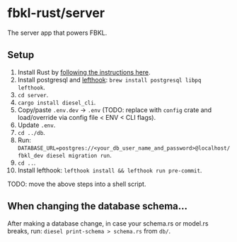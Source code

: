 # fbkl-rust/server

The server app that powers FBKL.

## Setup

1. Install Rust by [following the instructions here](https://www.rust-lang.org/learn/get-started).
2. Install postgresql and [lefthook](https://github.com/evilmartians/lefthook): `brew install postgresql libpq lefthook`.
3. `cd server`.
4. `cargo install diesel_cli`.
5. Copy/paste `.env.dev` -> `.env` (TODO: replace with `config` crate and load/override via config file < ENV < CLI flags).
6. Update `.env`.
7. `cd ../db`.
8. Run: `DATABASE_URL=postgres://<your_db_user_name_and_password>@localhost/fbkl_dev diesel migration run`.
9. `cd ..`.
10. Install lefthook: `lefthook install && lefthook run pre-commit`.

TODO: move the above steps into a shell script.

## When changing the database schema...

After making a database change, in case your schema.rs or model.rs breaks, run: `diesel print-schema > schema.rs` from `db/`.
